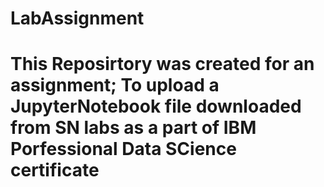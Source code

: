 # LabAssignment
# This Reposirtory was created for an assignment; To upload a JupyterNotebook file downloaded from SN labs as a part of IBM Porfessional Data SCience certificate 
